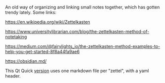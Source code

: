 An old way of organizing and linking small notes together, which has gotten
trendy lately.  Some links:

<https://en.wikipedia.org/wiki/Zettelkasten>

<https://www.universitylibrarian.com/blog/the-zettelkasten-method-of-notetaking>


<https://medium.com/@fairylights_io/the-zettelkasten-method-examples-to-help-you-get-started-8f8a44fa9ae6>

<https://obsidian.md/>

This Qt Quick 
[version](file:example/QQuickTextSelection-programmatic-linking.md#this_zettelkasten)
uses one markdown file per "zettel", with a yaml header.

